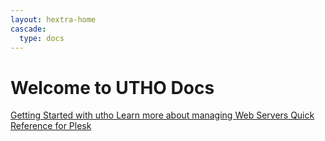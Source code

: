 ```yaml
---
layout: hextra-home
cascade:
  type: docs
---
```

<div class="hx-w-full hx-bg-primary-700/5 hx-p-6 hx-rounded-md hx-text-current">
  <h1 class="hx-font-extrabold hx-text-4xl">Welcome to UTHO Docs</h1>
  <div class="hx-flex hx-mt-8">
    <a href="/getting_started" class="hx-bg-primary-600 hx-text-white hx-font-bold hx-p-2 hx-px-4 hx-mr-2 hx-rounded hx-text-current">
      Getting Started with utho
    </a>
    <a href="/web-servers" class="hx-bg-primary-600 hx-text-white hx-font-bold hx-p-2 hx-px-4 hx-mr-2 hx-rounded">
      Learn more about managing Web Servers
    </a>
    <a href="/plesk" class="hx-bg-primary-600 hx-text-white hx-font-bold hx-p-2 hx-px-4 hx-mr-2 hx-rounded">
      Quick Reference for Plesk
    </a>
  </div>
</div>
